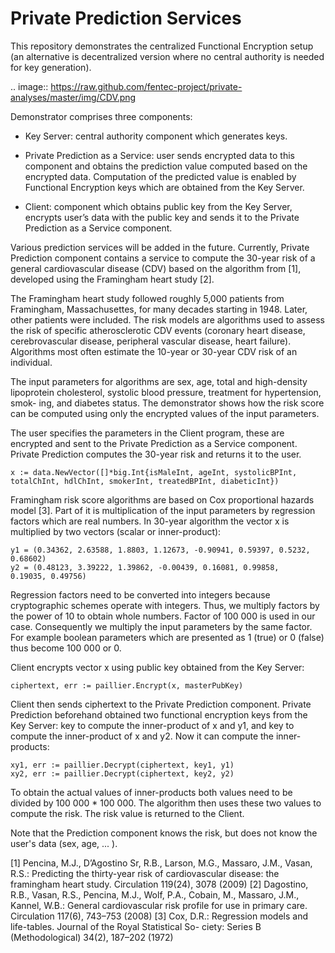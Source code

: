 # Private Prediction Services

This repository demonstrates the centralized Functional Encryption setup (an alternative is decentralized version where no central authority is needed for key generation).

.. image:: https://raw.github.com/fentec-project/private-analyses/master/img/CDV.png 

Demonstrator comprises three components:

 * Key Server: central authority component which generates keys.

 * Private Prediction as a Service: user sends encrypted data to this component
and obtains the prediction value computed based on the encrypted data. Computation of the predicted value is enabled by Functional Encryption keys which are obtained from the Key Server.

 * Client: component which obtains public key from the Key Server, encrypts
user’s data with the public key and sends it to the Private Prediction as a
Service component.

Various prediction services will be added in the future. Currently, Private Prediction component contains a service to compute the 30-year risk of a general cardiovascular disease (CDV) based on the algorithm from [1], developed using the Framingham heart study [2].

The Framingham heart study followed roughly 5,000 patients from Framingham, Massachusettes, for many decades starting in 1948. Later, other patients were included. The risk models are algorithms used to assess the risk of specific atherosclerotic CDV events (coronary heart disease, cerebrovascular disease, peripheral vascular disease, heart failure). Algorithms most often estimate the 10-year or 30-year CDV risk of an individual.

The input parameters for algorithms are sex, age, total and high-density
lipoprotein cholesterol, systolic blood pressure, treatment for hypertension, smok-
ing, and diabetes status. The demonstrator shows how the risk score can be
computed using only the encrypted values of the input parameters. 

The user specifies the parameters in the Client program, these are encrypted and sent to the Private Prediction as a Service component. Private Prediction computes the
30-year risk and returns it to the user.

```
x := data.NewVector([]*big.Int{isMaleInt, ageInt, systolicBPInt, totalChInt, hdlChInt, smokerInt, treatedBPInt, diabeticInt})
```

Framingham risk score algorithms are based on Cox proportional hazards
model [3]. Part of it is multiplication of the input parameters by regression
factors which are real numbers. In 30-year algorithm the vector x is multiplied
by two vectors (scalar or inner-product):

```
y1 = (0.34362, 2.63588, 1.8803, 1.12673, -0.90941, 0.59397, 0.5232,
0.68602)
y2 = (0.48123, 3.39222, 1.39862, -0.00439, 0.16081, 0.99858,
0.19035, 0.49756)
```

Regression factors need to be converted into integers because cryptographic
schemes operate with integers. Thus, we multiply factors by the power of 10 to obtain whole numbers. Factor of 100 000 is used in our case. Consequently we multiply the input parameters by the same factor. For example boolean parameters which are presented as 1 (true) or 0 (false) thus become 100 000 or 0.

Client encrypts vector x using public key obtained from the Key Server:

```
ciphertext, err := paillier.Encrypt(x, masterPubKey)
```

Client then sends ciphertext to the Private Prediction component. Private
Prediction beforehand obtained two functional encryption keys from the Key
Server: key to compute the inner-product of x and y1, and key to compute the
inner-product of x and y2. Now it can compute the inner-products:

```
xy1, err := paillier.Decrypt(ciphertext, key1, y1)
xy2, err := paillier.Decrypt(ciphertext, key2, y2)
```

To obtain the actual values of inner-products both values need to be divided
by 100 000 * 100 000. The algorithm then uses these two values to compute the risk. The risk value is returned to the Client. 

Note that the Prediction component knows the risk, but does not know the user's data (sex, age, ... ).




[1] Pencina, M.J., D’Agostino Sr, R.B., Larson, M.G., Massaro, J.M., Vasan, R.S.:
Predicting the thirty-year risk of cardiovascular disease: the framingham heart
study. Circulation 119(24), 3078 (2009)
[2] Dagostino, R.B., Vasan, R.S., Pencina, M.J., Wolf, P.A., Cobain, M., Massaro,
J.M., Kannel, W.B.: General cardiovascular risk profile for use in primary care.
Circulation 117(6), 743–753 (2008)
[3] Cox, D.R.: Regression models and life-tables. Journal of the Royal Statistical So-
ciety: Series B (Methodological) 34(2), 187–202 (1972)


